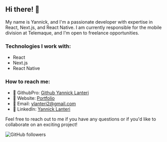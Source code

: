 ## Hi there! 👋

My name is Yannick, and I'm a passionate developer with expertise in React, Next.js, and React Native. I am currently responsible for the mobile division at Telemaque, and I'm open to freelance opportunities.

### Technologies I work with:
- React
- Next.js
- React Native

### How to reach me:
- 📧 GithubPro: [Github Yannick Lanteri](https://github.com/yannicklanteri)
- 📧 Website: [Portfolio](https://www.ylanteri.fr)
- 📧 Email: ylanteri2@gmail.com
- 💼 LinkedIn: [Yannick Lanteri](https://www.linkedin.com/in/yannick-lanteri/)

Feel free to reach out to me if you have any questions or if you'd like to collaborate on an exciting project!

![GitHub followers](https://img.shields.io/github/followers/y1n6?style=social)
